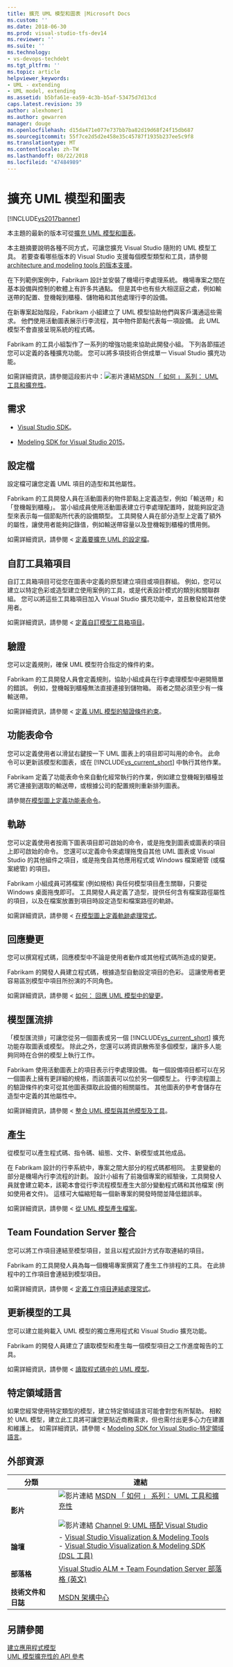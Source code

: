 ```yaml
---
title: 擴充 UML 模型和圖表 |Microsoft Docs
ms.custom: ''
ms.date: 2018-06-30
ms.prod: visual-studio-tfs-dev14
ms.reviewer: ''
ms.suite: ''
ms.technology:
- vs-devops-techdebt
ms.tgt_pltfrm: ''
ms.topic: article
helpviewer_keywords:
- UML - extending
- UML model, extending
ms.assetid: b5bfa61e-ea59-4c3b-b5af-53475d7d13cd
caps.latest.revision: 39
author: alexhomer1
ms.author: gewarren
manager: douge
ms.openlocfilehash: d15da471e077e737bb7ba82d19d68f24f15db687
ms.sourcegitcommit: 55f7ce2d5d2e458e35c45787f1935b237ee5c9f8
ms.translationtype: MT
ms.contentlocale: zh-TW
ms.lasthandoff: 08/22/2018
ms.locfileid: "47484989"
---
```

# <a name="extend-uml-models-and-diagrams"></a>擴充 UML 模型和圖表
[!INCLUDE[vs2017banner](../includes/vs2017banner.md)]

本主題的最新的版本可從[擴充 UML 模型和圖表](https://docs.microsoft.com/visualstudio/modeling/extend-uml-models-and-diagrams)。  
  
本主題摘要說明各種不同方式，可讓您擴充 Visual Studio 隨附的 UML 模型工具。 若要查看哪些版本的 Visual Studio 支援每個模型類型和工具，請參閱[architecture and modeling tools 的版本支援](../modeling/what-s-new-for-design-in-visual-studio.md#VersionSupport)。  
  
 在下列範例案例中，Fabrikam 設計並安裝了機場行李處理系統。 機場專案之間在基本設備與控制的軟體上有許多共通點。 但是其中也有些大相逕庭之處，例如輸送帶的配置、登機報到櫃檯、儲物箱和其他處理行李的設備。  
  
 在新專案起始階段，Fabrikam 小組建立了 UML 模型協助他們與客戶溝通這些需求。 他們使用活動圖表展示行李流程，其中物件節點代表每一項設備。 此 UML 模型不會直接呈現系統的程式碼。  
  
 Fabrikam 的工具小組製作了一系列的增強功能來協助此開發小組。 下列各節描述您可以定義的各種擴充功能。 您可以將多項技術合併成單一 Visual Studio 擴充功能。  
  
 如需詳細資訊，請參閱這段影片中：![影片連結](../data-tools/media/playvideo.gif "PlayVideo")[MSDN 「 如何 」 系列： UML 工具和擴充性](http://go.microsoft.com/fwlink/?LinkId=214467)。  
  
##  <a name="Requirements"></a> 需求  
  
-   [Visual Studio SDK](../extensibility/visual-studio-sdk.md)。  
  
-   [Modeling SDK for Visual Studio 2015](http://www.microsoft.com/download/details.aspx?id=48148)。  
  
## <a name="profiles"></a>設定檔  
 設定檔可讓您定義 UML 項目的造型和其他屬性。  
  
 Fabrikam 的工具開發人員在活動圖表的物件節點上定義造型，例如「輸送帶」和「登機報到櫃檯」。 當小組成員使用活動圖表建立行李處理配置時，就能夠設定造型來表示每一個節點所代表的設備類型。 工具開發人員在部分造型上定義了額外的屬性，讓使用者能夠記錄值，例如輸送帶容量以及登機報到櫃檯的慣用側。  
  
 如需詳細資訊，請參閱 <<c0> [ 定義要擴充 UML 的設定檔](../modeling/define-a-profile-to-extend-uml.md)。  
  
## <a name="custom-toolbox-items"></a>自訂工具箱項目  
 自訂工具箱項目可從您在圖表中定義的原型建立項目或項目群組。 例如，您可以建立以特定色彩或造型建立使用案例的工具，或是代表設計模式的類別和關聯群組。 您可以將這些工具箱項目加入 Visual Studio 擴充功能中，並且散發給其他使用者。  
  
 如需詳細資訊，請參閱 <<c0> [ 定義自訂模型工具箱項目](../modeling/define-a-custom-modeling-toolbox-item.md)。  
  
## <a name="validation"></a>驗證  
 您可以定義規則，確保 UML 模型符合指定的條件約束。  
  
 Fabrikam 的工具開發人員會定義規則，協助小組成員在行李處理模型中避開簡單的錯誤。 例如，登機報到櫃檯無法直接連接到儲物箱。 兩者之間必須至少有一條輸送帶。  
  
 如需詳細資訊，請參閱 <<c0> [ 定義 UML 模型的驗證條件約束](../modeling/define-validation-constraints-for-uml-models.md)。  
  
## <a name="menu-commands"></a>功能表命令  
 您可以定義使用者以滑鼠右鍵按一下 UML 圖表上的項目即可叫用的命令。 此命令可以更新該模型和圖表，或在 [!INCLUDE[vs_current_short](../includes/vs-current-short-md.md)] 中執行其他作業。  
  
 Fabrikam 定義了功能表命令來自動化經常執行的作業，例如建立登機報到櫃檯並將它連接到選取的輸送帶，或根據公司的配置規則重新排列圖表。  
  
 請參閱[在模型圖上定義功能表命令](../modeling/define-a-menu-command-on-a-modeling-diagram.md)。  
  
## <a name="gestures"></a>軌跡  
 您可以定義使用者按兩下圖表項目即可啟始的命令，或是拖曳到圖表或圖表的項目上即可啟始的命令。 您還可以定義命令來處理拖曳自其他 UML 圖表或 Visual Studio 的其他組件之項目，或是拖曳自其他應用程式或 Windows 檔案總管 (或檔案總管) 的項目。  
  
 Fabrikam 小組成員可將檔案 (例如規格) 與任何模型項目產生關聯，只要從 Windows 桌面拖曳即可。 工具開發人員定義了造型，提供任何含有檔案路徑屬性的項目，以及在檔案放置到項目時設定造型和檔案路徑的軌跡。  
  
 如需詳細資訊，請參閱 <<c0> [ 在模型圖上定義軌跡處理常式](../modeling/define-a-gesture-handler-on-a-modeling-diagram.md)。  
  
## <a name="responding-to-changes"></a>回應變更  
 您可以撰寫程式碼，回應模型中不論是使用者動作或其他程式碼所造成的變更。  
  
 Fabrikam 的開發人員建立程式碼，根據造型自動設定項目的色彩。 這讓使用者更容易區別模型中項目所扮演的不同角色。  
  
 如需詳細資訊，請參閱 <<c0> [ 如何： 回應 UML 模型中的變更](../misc/how-to-respond-to-changes-in-a-uml-model.md)。  
  
## <a name="model-bus"></a>模型匯流排  
 「模型匯流排」可讓您從另一個圖表或另一個 [!INCLUDE[vs_current_short](../includes/vs-current-short-md.md)] 擴充功能存取圖表或模型。  除此之外，您還可以將資訊散佈至多個模型，讓許多人能夠同時在合併的模型上執行工作。  
  
 Fabrikam 使用活動圖表上的項目表示行李處理設備。 每一個設備項目都可以在另一個圖表上擁有更詳細的規格，而該圖表可以位於另一個模型上。 行李流程圖上的驗證條件約束可從其他圖表擷取此設備的相關屬性。 其他圖表的參考會儲存在造型中定義的其他屬性中。  
  
 如需詳細資訊，請參閱 <<c0> [ 整合 UML 模型與其他模型及工具](../modeling/integrate-uml-models-with-other-models-and-tools.md)。  
  
## <a name="generation"></a>產生  
 從模型可以產生程式碼、指令碼、組態、文件、新模型或其他成品。  
  
 在 Fabrikam 設計的行李系統中，專案之間大部分的程式碼都相同。 主要變動的部分是機場內行李流程的計劃。 設計小組有了前幾個專案的經驗後，工具開發人員就會建立範本，該範本會從行李流程模型產生大部分變動程式碼和其他檔案 (例如使用者文件)。 這樣可大幅縮短每一個新專案的開發時間並降低錯誤率。  
  
 如需詳細資訊，請參閱 <<c0> [ 從 UML 模型產生檔案](../modeling/generate-files-from-a-uml-model.md)。  
  
## <a name="team-foundation-server-integration"></a>Team Foundation Server 整合  
 您可以將工作項目連結至模型項目，並且以程式設計方式存取連結的項目。  
  
 Fabrikam 的工具開發人員為每一個機場專案撰寫了產生工作排程的工具。 在此排程中的工作項目會連結到模型項目。  
  
 如需詳細資訊，請參閱 <<c0> [ 定義工作項目連結處理常式](../modeling/define-a-work-item-link-handler.md)。  
  
## <a name="tools-that-update-models"></a>更新模型的工具  
 您可以建立能夠載入 UML 模型的獨立應用程式和 Visual Studio 擴充功能。  
  
 Fabrikam 的開發人員建立了讀取模型和產生每一個模型項目之工作進度報告的工具。  
  
 如需詳細資訊，請參閱 <<c0> [ 讀取程式碼中的 UML 模型](../modeling/read-a-uml-model-in-program-code.md)。  
  
## <a name="domain-specific-languages"></a>特定領域語言  
 如果您經常使用特定類型的模型，建立特定領域語言可能會對您有所幫助。 相較於 UML 模型，建立此工具將可讓您更貼近商務需求，但也需付出更多心力在建置和維護上。 如需詳細資訊，請參閱 < [Modeling SDK for Visual Studio-特定領域語言](../modeling/modeling-sdk-for-visual-studio-domain-specific-languages.md)。  
  
## <a name="external-resources"></a>外部資源  
  
|**分類**|**連結**|  
|------------------|---------------|  
|**影片**|![影片連結](../data-tools/media/playvideo.gif "PlayVideo") [MSDN 「 如何 」 系列： UML 工具和擴充性](http://go.microsoft.com/fwlink/?LinkId=214467)<br /><br /> ![影片連結](../data-tools/media/playvideo.gif "PlayVideo") [Channel 9: UML 搭配 Visual Studio](http://go.microsoft.com/fwlink/?LinkId=199957)|  
|**論壇**|-   [Visual Studio Visualization & Modeling Tools](http://go.microsoft.com/fwlink/?LinkId=184720)<br />-   [Visual Studio Visualization & Modeling SDK (DSL 工具)](http://go.microsoft.com/fwlink/?LinkId=184721)|  
|**部落格**|[Visual Studio ALM + Team Foundation Server 部落格 (英文)](http://go.microsoft.com/fwlink/?LinkID=201340)|  
|**技術文件和日誌**|[MSDN 架構中心](http://go.microsoft.com/fwlink/?LinkId=201343)|  
  
## <a name="see-also"></a>另請參閱  
 [建立應用程式模型](../modeling/create-models-for-your-app.md)   
 [UML 模型擴充性的 API 參考](../modeling/api-reference-for-uml-modeling-extensibility.md)



